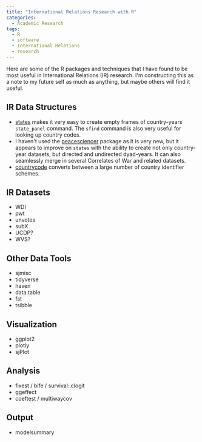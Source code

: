 ```yaml
---
title: "International Relations Research with R"
categories:
  - Academic Research
tags:
  - R
  - software
  - International Relations
  - research
---
```


Here are some of the R packages and techniques that I have found to be most useful in International Relations (IR) research. I'm constructing this as a note to my future self as much as anything, but maybe others will find it useful.

## IR Data Structures

- [states](https://github.com/andybega/states) makes it very easy to create empty frames of country-years `state_panel` command. The `sfind` command is also very useful for looking up country codes.
- I haven't used the [peacesciencer](https://github.com/svmiller/peacesciencer) package as it is very new, but it appears to improve on `states` with the ability to create not only country-year datasets, but directed and undirected dyad-years. It can also seamlessly merge in several Correlates of War and related datasets. 
- [countrycode](https://github.com/vincentarelbundock/countrycode) converts between a large number of country identifier schemes.


## IR Datasets

- WDI
- pwt
- unvotes
- subX
- UCDP?
- WVS?

## Other Data Tools

- sjmisc
- tidyverse
- haven
- data.table
- fst
- tsibble

## Visualization

- ggplot2
- plotly
- sjPlot

## Analysis

- fixest / bife / survival::clogit
- ggeffect
- coeftest / multiwaycov

## Output

- modelsummary